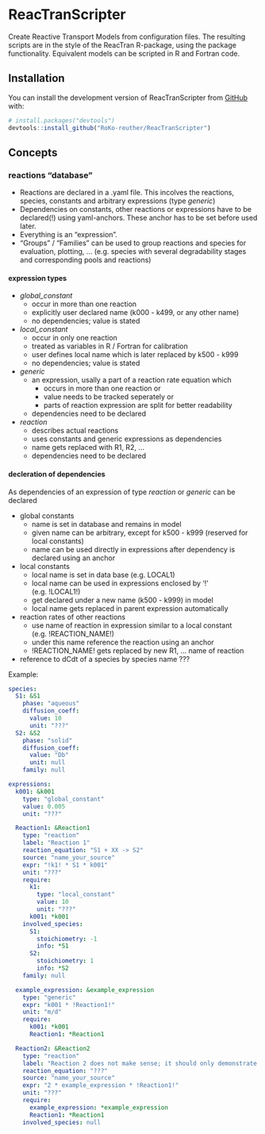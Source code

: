 
<!-- README.md is generated from README.Rmd. Please edit that file -->

# ReacTranScripter

<!-- badges: start -->

<!-- badges: end -->

Create Reactive Transport Models from configuration files. The resulting
scripts are in the style of the ReacTran R-package, using the package
functionality. Equivalent models can be scripted in R and Fortran code.

## Installation

You can install the development version of ReacTranScripter from
[GitHub](https://github.com/) with:

``` r
# install.packages("devtools")
devtools::install_github("RoKo-reuther/ReacTranScripter")
```

## Concepts

### reactions “database”

  - Reactions are declared in a .yaml file. This incolves the reactions,
    species, constants and arbitrary expressions (type *generic*)
  - Dependencies on constants, other reactions or expressions have to be
    declared(\!) using yaml-anchors. These anchor has to be set before
    used later.
  - Everything is an “expression”.
  - “Groups” / “Families” can be used to group reactions and species for
    evaluation, plotting, … (e.g. species with several degradability
    stages and corresponding pools and reactions)

#### expression types

  - *global\_constant*
      - occur in more than one reaction
      - explicitly user declared name (k000 - k499, or any other name)
      - no dependencies; value is stated
  - *local\_constant*
      - occur in only one reaction
      - treated as variables in R / Fortran for calibration
      - user defines local name which is later replaced by k500 - k999
      - no dependencies; value is stated
  - *generic*
      - an expression, usally a part of a reaction rate equation which
          - occurs in more than one reaction or
          - value needs to be tracked seperately or
          - parts of reaction expression are split for better
            readability
      - dependencies need to be declared
  - *reaction*
      - describes actual reactions
      - uses constants and generic expressions as dependencies
      - name gets replaced with R1, R2, …
      - dependencies need to be declared

#### decleration of dependencies

As dependencies of an expression of type *reaction* or *generic* can be
declared

  - global constants
      - name is set in database and remains in model
      - given name can be arbitrary, except for k500 - k999 (reserved
        for local constants)
      - name can be used directly in expressions after dependency is
        declared using an anchor
  - local constants
      - local name is set in data base (e.g. LOCAL1)
      - local name can be used in expressions enclosed by ‘\!’
        (e.g. \!LOCAL1\!)
      - get declared under a new name (k500 - k999) in model
      - local name gets replaced in parent expression automatically
  - reaction rates of other reactions
      - use name of reaction in expression similar to a local constant
        (e.g. \!REACTION\_NAME\!)
      - under this name reference the reaction using an anchor
      - \!REACTION\_NAME\! gets replaced by new R1, … name of reaction
  - reference to dCdt of a species by species name ???

Example:

``` yaml
species:
  S1: &S1
    phase: "aqueous"
    diffusion_coeff:
      value: 10
      unit: "???"
  S2: &S2
    phase: "solid"
    diffusion_coeff:
      value: "Db"
      unit: null
    family: null

expressions:
  k001: &k001
    type: "global_constant"
    value: 0.005
    unit: "???"

  Reaction1: &Reaction1
    type: "reaction"
    label: "Reaction 1"
    reaction_equation: "S1 + XX -> S2"
    source: "name_your_source"
    expr: "!k1! * S1 * k001"
    unit: "???"
    require:
      k1:
        type: "local_constant"
        value: 10
        unit: "???"
      k001: *k001
    involved_species:
      S1:
        stoichiometry: -1
        info: *S1
      S2:
        stoichiometry: 1
        info: *S2
    family: null

  example_expression: &example_expression
    type: "generic"
    expr: "k001 * !Reaction1!"
    unit: "m/d"
    require:
      k001: *k001
      Reaction1: *Reaction1

  Reaction2: &Reaction2
    type: "reaction"
    label: "Reaction 2 does not make sense; it should only demonstrate the use of an expression in a reaction"
    reaction_equation: "???"
    source: "name_your_source"
    expr: "2 * example_expression * !Reaction1!"
    unit: "???"
    require:
      example_expression: *example_expression
      Reaction1: *Reaction1
    involved_species: null
```
